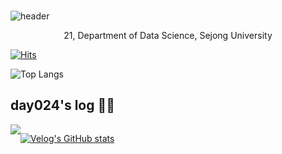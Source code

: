###

![header](https://capsule-render.vercel.app/api?type=waving&color=gradient&&height=300&section=header&text=Welcome%20to%20%20day024%20's%20GitHub🍀&fontSize=40&animation=twinkling)

 
<p align="center">
 21, Department of Data Science, Sejong University
 
 [![Hits](https://hits.seeyoufarm.com/api/count/incr/badge.svg?url=https%3A%2F%2Fgithub.com%2Fday024%2Fhit-counter&count_bg=%23D8ACF0&title_bg=%23555555&icon=&icon_color=%23E7E7E7&title=hits&edge_flat=false)](https://hits.seeyoufarm.com)
 
 ![Top Langs](https://github-readme-stats.vercel.app/api/top-langs/?username=day024&layout=compact)

## day024's log 👩‍💻 
<div style="display:flex; flex-direction:row;">
    <a href="https://velog.io/@day024">
        <img src="https://img.shields.io/badge/
        Velog-20c997?style=for-the-badge&logo=Vimeo&logoColor=white"> 
    </a>
  
 [![Velog's GitHub stats](https://velog-readme-stats.vercel.app/api?name=day024)](https://github.com/day024/velog-readme-stats)

</div><br>

